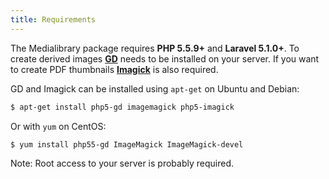 ```yaml
---
title: Requirements
---
```


The Medialibrary package requires **PHP 5.5.9+** and **Laravel 5.1.0+**. To create derived images **[GD](http://php.net/manual/en/book.image.php)** needs to be installed on your server. If you want to create PDF thumbnails **[Imagick](http://php.net/manual/en/imagick.setresolution.php)** is also required.

GD and Imagick can be installed using `apt-get` on Ubuntu and Debian:

```bash
$ apt-get install php5-gd imagemagick php5-imagick
```

Or with `yum` on CentOS:

```bash
$ yum install php55-gd ImageMagick ImageMagick-devel
```

Note: Root access to your server is probably required.

